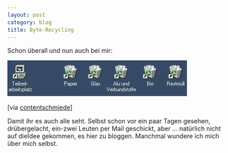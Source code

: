 ```yaml
---
layout: post
category: blog
title: Byte-Recycling
---
```


Schon überall und nun auch bei mir:

![oeko-arbeitsplatz.gif](/images-blog/old-blogs/oeko-arbeitsplatz.gif)

[via [contentschmiede](http://www.contentschmiede.de/weblog.php?itemid=504)]

Damit ihr es auch alle seht. Selbst schon vor ein paar Tagen gesehen, drübergelacht, ein-zwei Leuten per Mail geschickt, aber ... natürlich nicht auf dieIdee gekommen, es hier zu bloggen. Manchmal wundere ich mich über mich selbst.

